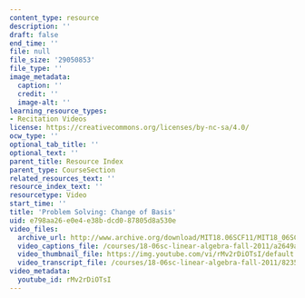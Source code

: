 ```yaml
---
content_type: resource
description: ''
draft: false
end_time: ''
file: null
file_size: '29050853'
file_type: ''
image_metadata:
  caption: ''
  credit: ''
  image-alt: ''
learning_resource_types:
- Recitation Videos
license: https://creativecommons.org/licenses/by-nc-sa/4.0/
ocw_type: ''
optional_tab_title: ''
optional_text: ''
parent_title: Resource Index
parent_type: CourseSection
related_resources_text: ''
resource_index_text: ''
resourcetype: Video
start_time: ''
title: 'Problem Solving: Change of Basis'
uid: e798aa26-e0e4-e38b-dcd0-87805d8a530e
video_files:
  archive_url: http://www.archive.org/download/MIT18.06SCF11/MIT18_06SC_110714_M1_300k.mp4
  video_captions_file: /courses/18-06sc-linear-algebra-fall-2011/a2649a294ba259f998f8821ea1b84c4d_rMv2rDiOTsI.vtt
  video_thumbnail_file: https://img.youtube.com/vi/rMv2rDiOTsI/default.jpg
  video_transcript_file: /courses/18-06sc-linear-algebra-fall-2011/82353e388649de42ddd8232a4704181f_rMv2rDiOTsI.pdf
video_metadata:
  youtube_id: rMv2rDiOTsI
---
```

